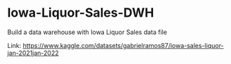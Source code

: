 # Iowa-Liquor-Sales-DWH
Build a data warehouse with Iowa Liquor Sales data file

Link: https://www.kaggle.com/datasets/gabrielramos87/iowa-sales-liquor-jan-2021jan-2022


